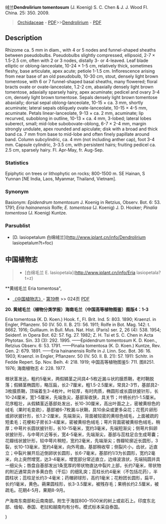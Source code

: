 绒兰**Dendrolirium tomentosum** (J. Koenig) S. C. Chen & J. J. Wood Fl. China. 25: 350. 2009.

> [Orchidaceae](http://www.iplant.cn/info/Orchidaceae?t=foc) - [PDF](http://www.iplant.cn/foc/pdf/Orchidaceae.pdf)>>[Dendrolirium](http://www.iplant.cn/info/Dendrolirium?t=foc) - [PDF](http://www.iplant.cn/foc/pdf/Dendrolirium.pdf)

## Description

Rhizome ca. 5 mm in diam., with 4 or 5 nodes and funnel-shaped sheaths between pseudobulbs. Pseudobulbs slightly compressed, ellipsoid, 2-7 × 1.5-2.5 cm, often with 2 or 3 nodes, distally 3- or 4-leaved. Leaf blade elliptic or oblong-lanceolate, 10-24 × 1-5 cm, relatively thick, sometimes fleshy, base articulate, apex acute; petiole 1-1.5 cm. Inflorescence arising from near base of an old pseudobulb, 10-30 cm, stout, densely light brown tomentose, with 6 or 7 funnel-shaped basal sheaths, many flowered; floral bracts ovate or ovate-lanceolate, 1.2-2 cm, abaxially densely light brown tomentose, adaxially sparsely hairy, apex acuminate; pedicel and ovary 3-4 cm, densely light brown tomentose. Sepals densely light brown tomentose abaxially; dorsal sepal oblong-lanceolate, 10-15 × ca. 3 mm, shortly acuminate; lateral sepals obliquely ovate-lanceolate, 10-15 × 4-5 mm, acuminate. Petals linear-lanceolate, 9-13 × ca. 2 mm, acuminate; lip recurved, suboblong in outline, 10-13 × ca. 4 mm, 3-lobed; lateral lobes suberect, small; mid-lobe subobovate-oblong, 6-7 × 2-4 mm, margin strongly undulate, apex rounded and apiculate; disk with a broad and thick band ca. 7 mm from base to mid-lobe and often finely papillate around band. Column subcylindric, ca. 4 mm (not including anther cap), foot 3-4 mm. Capsule cylindric, 3-3.5 cm, with persistent hairs; fruiting pedicel ca. 2.5 cm, sparsely hairy. Fl. Apr-May, fr. Aug-Sep.

### Statistics
Epiphytic on trees or lithophytic on rocks; 800-1500 m. SE Hainan, S Yunnan [NE India, Laos, Myanmar, Thailand, Vietnam].

### Synonym
Basionym: *Epidendrum tomentosum* J. Koenig in Retzius, Observ. Bot. 6: 53. 1791; *Eria hainanensis* Rolfe; *E. tomentosa* (J. Koenig) J. D. Hooker; *Pinalia tomentosa* (J. Koenig) Kuntze.

### Parsublist

* [D.  lasiopetalum  白绵绒兰](http://www.iplant.cn/info/Dendrolirium lasiopetalum?t=foc)

## 中国植物志

> * [白绵毛兰  E.  lasiopetala](http://www.iplant.cn/info/Eria lasiopetala?t=z)

**黄绒毛兰 Eria tomentosa",

* [《中国植物志》](http://www.iplant.cn/frps)- [第19卷](http://www.iplant.cn/frps/vol/19) >> 024页 [PDF](http://www.iplant.cn/frps/pdf/19/024.pdf)

**20. 黄绒毛兰（植物分类学报）海南毛兰（中国高等植物图鉴）图版4：1-3**

Eria tomentosa (K. D. Koen.) Hook. f., Fl. Brit. Ind. 5: 803. 1890; Kraenzl. in Engler, Pflanzenr. 50 (IV. 50. II. B. 21): 56. 1911; Rolfe in Bot. Mag. 142: t. 8662. 1916; Guillaum. in Bull. Mus. Nat. Hist. (Paris) ser. 2, 26 (4): 538. 1954; Seidenf. in Opera Bot. 62: 57. fig. 27. 1982; Z. H. Tsi et S. C. Chen in Acta Phytotax. Sin. 33 (3): 292. 1995. ——Epidendrum tomentosum K. D. Koen., Retzius Observ. 6: 53. 1791. ——Pinalia tomentosa (K. D. Koen.) Kuntze, Rev. Gen. 2: 679. 1891. ——Eria hainanensis Rolfe in J. Linn. Soc. Bot. 36: 16. 1903; Kraenzl. in Engler, Pflanzenr. 50 (IV. 50. II. B. 21): 57. 1911: Schltr. in Fedde Repert. Sp. Nov. Beih. 4: 218. 1919; 中国高等植物图鉴5: 711. 图8251. 1976; 海南植物志 4: 228. 1977.

根状茎发达，粗约5毫米，两假鳞茎之间具4-5枚近漏斗状的膜质鞘，老时鞘脱落；假鳞茎椭圆形，略压扁，长2-7厘米，粗1.5-2.5厘米，常具2-3节，基部具2-3枚膜质鞘，顶端着生3-4枚叶。叶较厚，有时肉质，椭圆形或长圆状披针形，长10-24厘米，宽1-5厘米，先端急尖，基部渐收狭，具关节；叶柄长约1-1.5厘米。花序粗壮，从假鳞茎近基部处发出，长10-30厘米，高出叶面之上，密被黄棕色的绒毛（果时毛变疏），基部被6-7枚漏斗状鞘，具10余朵或更多朵花；花苞片卵形或卵状披针形，长1.2-2厘米，先端渐尖，背面被较密的黄棕色绒毛，上面被疏的短柔毛；花梗和子房长3-4厘米，密被黄棕色绒毛；萼片背面密被黄棕色绒毛，稍厚；中萼片长圆状披针形，长10-15毫米，宽约3毫米，先端短渐尖；侧萼片斜卵状披针形，与中萼片近等长，宽4-5毫米，先端渐尖，基部与蕊柱足合生成萼囊；花瓣线状披针形，较中萼片稍短，宽约2毫米，先端渐尖；唇瓣轮廓近长圆形，3裂，长10-13毫米，宽约4毫米，向外弯曲，基部稍收窄；侧裂片小，齿状，近直立；中裂片展开后近倒卵状长圆形，长6-7毫米，基部约1/3为长圆形，宽约2毫米，向上突然增宽，达3-4毫米，增宽部分常近直立，边缘波浪状，先端钝圆并具一细尖头；唇盘自基部发出1条宽厚的带状物直达中裂片上部，长约7毫米，带状物的附近通常具许多黄白色（干后）的细乳突；蕊柱长约4毫米（不包括花药），半圆柱状；蕊柱足长约3-4毫米；药帽卵球形，高约1毫米；花粉团长圆形，扁平，长约1毫米，黄色。蒴果圆柱形，长3-3.5厘米，被残存毛；果柄长约2.5厘米，被疏毛。花期4-5月，果期8-9月。

产海南东南部和云南南部。附生于海拔800-1500米的树上或岩石上。印度东北部、缅甸、泰国、老挝和越南均有分布。模式标本采自泰国。

}